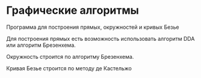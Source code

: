 # Графические алгоритмы

Программа для построения прямых, окружностей и кривых Безье

Для построения прямых есть возможность использовать алгоритм DDA или алгоритм Брезенхема.

Окружность строится по алгоритму Брезенхема.

Кривая Безье строится по методу де Кастельжо
